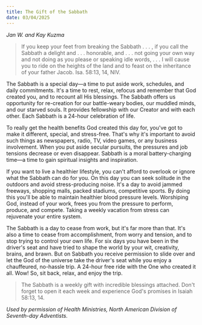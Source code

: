 ```yaml
---
title: The Gift of the Sabbath
date: 03/04/2025
---
```


_Jan W. and Kay Kuzma_

> <p></p>
> If you keep your feet from breaking the Sabbath . . . , if you call the Sabbath a delight and . . . honorable, and . . . not going your own way and not doing as you please or speaking idle words, . . . I will cause you to ride on the heights of the land and to feast on the inheritance of your father Jacob. Isa. 58:13, 14, NIV.

The Sabbath is a special day—a time to put aside work, schedules, and daily commitments. It's a time to rest, relax, refocus and remember that God created you, and to recount all His blessings. The Sabbath offers us opportunity for re-creation for our battle-weary bodies, our muddled minds, and our starved souls. It provides fellowship with our Creator and with each other. Each Sabbath is a 24-hour celebration of life.

To really get the health benefits God created this day for, you've got to make it different, special, and stress-free. That's why it's important to avoid such things as newspapers, radio, TV, video games, or any business involvement. When you put aside secular pursuits, the pressures and job tensions decrease or even disappear. Sabbath is a moral battery-charging time—a time to gain spiritual insights and inspiration.

If you want to live a healthier lifestyle, you can't afford to overlook or ignore what the Sabbath can do for you. On this day you can seek solitude in the outdoors and avoid stress-producing noise. It's a day to avoid jammed freeways, shopping malls, packed stadiums, competitive sports. By doing this you'll be able to maintain healthier blood pressure levels. Worshiping God, instead of your work, frees you from the pressure to perform, produce, and compete. Taking a weekly vacation from stress can rejuvenate your entire system.

The Sabbath is a day to cease from work, but it's far more than that. It's also a time to cease from accomplishment, from worry and tension, and to stop trying to control your own life. For six days you have been in the driver's seat and have tried to shape the world by your wit, creativity, brains, and brawn. But on Sabbath you receive permission to slide over and let the God of the universe take the driver's seat while you enjoy a chauffeured, no-hassle trip. A 24-hour free ride with the One who created it all. Wow! So, sit back, relax, and enjoy the trip.

> <callout></callout>
> The Sabbath is a weekly gift with incredible blessings attached. Don't forget to open it each week and experience God's promises in Isaiah 58:13, 14.

_Used by permission of Health Ministries, North American Division of Seventh-day Adventists._